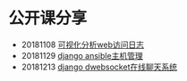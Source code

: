 # 公开课分享 #

+ 20181108 [可视化分析web访问日志](20181108 "可视化分析web访问日志")
+ 20181129 [django ansible主机管理](20181129 "")
+ 20181213 [django dwebsocket在线聊天系统](20181213 "django dwebsocket在线聊天系统")